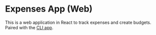 # Expenses App (Web)
This is a web application in React to track expenses and create budgets. Paired with the [CLI app](https://github.com/talaha3/expenses-app-cli).
